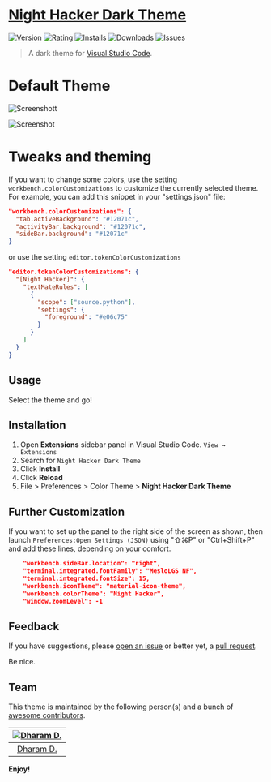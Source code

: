 # [Night Hacker Dark Theme](https://marketplace.visualstudio.com/items?itemName=ddh4r4m.night-hacker-dark-theme)


[![Version](https://vsmarketplacebadge.apphb.com/version/ddh4r4m.night-hacker-dark-theme)](https://marketplace.visualstudio.com/items?itemName=ddh4r4m.night-hacker-dark-theme.svg)
[![Rating](https://vsmarketplacebadge.apphb.com/rating-star/ddh4r4m.night-hacker-dark-theme)](https://marketplace.visualstudio.com/items?itemName=ddh4r4m.night-hacker-dark-theme.svg)
[![Installs](https://vsmarketplacebadge.apphb.com/installs/ddh4r4m.night-hacker-dark-theme)](https://marketplace.visualstudio.com/items?itemName=ddh4r4m.night-hacker-dark-theme.svg)
[![Downloads](https://vsmarketplacebadge.apphb.com/downloads/ddh4r4m.night-hacker-dark-theme)](https://marketplace.visualstudio.com/items?itemName=ddh4r4m.night-hacker-dark-theme.svg)
[![Issues](https://img.shields.io/github/issues/rkstrdee/night-hacker-dark-theme)](https://github.com/rkstrdee/night-hacker-dark-theme/issues)



> A dark theme for [Visual Studio Code](http://code.visualstudio.com).


# Default Theme
![Screenshott](https://raw.githubusercontent.com/rkstrdee/night-hacker-dark-theme/main/screenshots/NightHacker_default_Theme_banner.png)


![Screenshot](https://raw.githubusercontent.com/rkstrdee/night-hacker-dark-theme/a3b41d2faa9fadc130283665f839438814055afe/screenshots/NightHacker_default_Theme.png)

# Tweaks and theming

If you want to change some colors, use the setting `workbench.colorCustomizations` 
to customize the currently selected theme. For example, you can add this snippet in your "settings.json" file:

```json
"workbench.colorCustomizations": {
  "tab.activeBackground": "#12071c",
  "activityBar.background": "#12071c",
  "sideBar.background": "#12071c"
}
```

or use the setting `editor.tokenColorCustomizations`

```json
"editor.tokenColorCustomizations": {
  "[Night Hacker]": {
    "textMateRules": [
      {
        "scope": ["source.python"],
        "settings": {
          "foreground": "#e06c75"
        }
      }
    ]
  }
}
```
## Usage

Select the theme and go!

## Installation

1. Open **Extensions** sidebar panel in Visual Studio Code. `View → Extensions`
1. Search for `Night Hacker Dark Theme`
1. Click **Install**
1. Click **Reload**
1. File > Preferences > Color Theme > **Night Hacker Dark Theme**

## Further Customization
If you want to set up the panel to the right side of the screen as shown,
then launch `Preferences:Open Settings (JSON)` using "⇧⌘P" or "Ctrl+Shift+P" and add these lines, depending on your comfort.
```json
    "workbench.sideBar.location": "right",    
    "terminal.integrated.fontFamily": "MesloLGS NF",
    "terminal.integrated.fontSize": 15,
    "workbench.iconTheme": "material-icon-theme",
    "workbench.colorTheme": "Night Hacker",
    "window.zoomLevel": -1
```

## Feedback

If you have suggestions, please [open an issue](https://github.com/rkstrdee/night-hacker-dark-theme/issues) or better yet, a [pull request](https://github.com/rkstrdee/night-hacker-dark-theme/pulls).

Be nice.


## Team

This theme is maintained by the following person(s) and a bunch of [awesome contributors](https://github.com/rkstrdee/night-hacker-dark-theme/graphs/contributors).

[![Dharam D.](https://avatars.githubusercontent.com/u/42842402?v=4&s=70)](https://github.com/rkstrdee) |
:---: |
[Dharam D.](https://github.com/rkstrdee) |



**Enjoy!**
